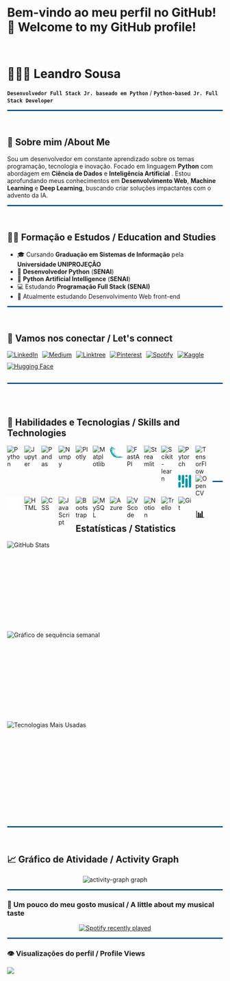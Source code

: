 # Bem-vindo ao meu perfil no GitHub! 👋 Welcome to my GitHub profile!
<br>

# 👩🏻‍💻 Leandro Sousa

**`Desenvolvedor Full Stack Jr. baseado em Python`** / **`Python-based Jr. Full Stack Developer`**

<hr style="border: 1px solid #0078d4;"/>

<br>

## 🚀 Sobre mim /About Me

Sou um desenvolvedor em constante aprendizado sobre os temas programação, tecnologia e inovação. Focado em linguagem **Python** com abordagem em  **Ciência de Dados** e **Inteligência Artificial** . Estou aprofundando meus conhecimentos em **Desenvolvimento Web**, **Machine Learning** e **Deep Learning**, buscando criar soluções impactantes com o advento da IA.

<hr style="border: 1px solid #0078d4;"/>

<br>

## 👩‍💻 Formação e Estudos / Education and Studies
- 🎓 Cursando **Graduação em Sistemas de Informação** pela **Universidade UNIPROJEÇÃO**
- 🤖 **Desenvolvedor Python** (**SENAI**)
- 🧠 **Python Artificial Intelligence**  (**SENAI**)
- 💻 Estudando **Programação Full Stack (SENAI)**
- 🌱 Atualmente estudando Desenvolvimento Web front-end

<hr style="border: 1px solid #0078d4;"/>

<br>

## 🔗 Vamos nos conectar / Let's connect

<div style="display: flex; gap: 10px; align-items: center; flex-wrap: wrap; margin-bottom: 20px;">
    <a href="https://linkedin.com/in/seu-perfil" target="_blank">
        <img 
            src="https://img.shields.io/badge/linkedin-%230077B5.svg?style=for-the-badge&logo=linkedin&logoColor=white" alt="LinkedIn" />
    </a>
    <a href="https://medium.com/@seu-usuario" target="_blank">
        <img 
            src="https://img.shields.io/badge/Medium-12100E?style=for-the-badge&logo=medium&logoColor=white" alt="Medium" />
    </a>
    <a href="https://linktr.ee/seu-usuario" target="_blank">
        <img 
            src="https://img.shields.io/badge/linktree-1de9b6?style=for-the-badge&logo=linktree&logoColor=white" alt="Linktree" />
    </a>
    <a href="https://pinterest.com/seu-usuario" target="_blank">
        <img 
            src="https://img.shields.io/badge/Pinterest-%23E60023.svg?style=for-the-badge&logo=Pinterest&logoColor=white" alt="Pinterest" />
    </a>
    <a href="https://spotify.com/seu-usuario" target="_blank">
        <img 
            src="https://img.shields.io/badge/Spotify-1ED760?style=for-the-badge&logo=spotify&logoColor=white" alt="Spotify" />
    </a>
    <a href="https://kaggle.com/seu-usuario" target="_blank">
        <img 
            src="https://img.shields.io/badge/Kaggle-20BEFF?logo=kaggle&logoColor=black&style=for-the-badge" height="30" alt="Kaggle" />
    </a>
    <a href="https://huggingface.co/seu-usuario" target="_blank">
        <img 
            src="https://img.shields.io/badge/HuggingFace-%23FFAE00.svg?style=for-the-badge&logo=huggingface&logoColor=black" 
            height="30" alt="Hugging Face" 
        />
    </a>
</div>

<hr style="border: 1px solid #0078d4; margin-top: 30px; margin-bottom: 30px;" />

<br>

## 🔧 Habilidades e Tecnologias / Skills and Technologies

<div>
    <a href="https://www.python.org/doc/" target="_blank">
        <img
            align="left"
            alt="Python" 
            title="Python"
            width="30px" 
            style="padding-right: 10px;" 
            src="https://cdn.jsdelivr.net/gh/devicons/devicon@latest/icons/python/python-original.svg" 
        />
    </a>
    <a href="https://jupyter.org/" target="_blank">
        <img
            align="left"
            alt="Jupyter" 
            title="Jupyter"
            width="30px" 
            style="padding-right: 10px;" 
            src="https://cdn.jsdelivr.net/gh/devicons/devicon@latest/icons/jupyter/jupyter-original.svg" 
        />
    </a>
    <a href="https://pandas.pydata.org/docs/" target="_blank">
        <img
            align="left"
            alt="Pandas" 
            title="Pandas"
            width="30px" 
            style="padding-right: 10px;" 
            src="https://cdn.jsdelivr.net/gh/devicons/devicon@latest/icons/pandas/pandas-original.svg" 
        />
    </a>
    <a href="https://numpy.org/doc/" target="_blank">
        <img
            align="left"
            alt="Numpy" 
            title="Numpy"
            width="30px" 
            style="padding-right: 10px;" 
            src="https://cdn.jsdelivr.net/gh/devicons/devicon@latest/icons/numpy/numpy-original.svg" 
        />
    </a>
    <a href="https://plotly.com/" target="_blank">
        <img
            align="left"
            alt="Plotly" 
            title="Plotly"
            width="30px" 
            style="padding-right: 10px;" 
            src="https://cdn.jsdelivr.net/gh/devicons/devicon@latest/icons/plotly/plotly-original.svg" 
        />
    </a>
    <a href="https://matplotlib.org/stable/contents.html" target="_blank">
        <img
            align="left"
            alt="Matplotlib" 
            title="Matplotlib"
            width="30px" 
            style="padding-right: 10px;" 
            src="https://cdn.jsdelivr.net/gh/devicons/devicon@latest/icons/matplotlib/matplotlib-original.svg" 
        />
    </a>
    <a href="https://flask.palletsprojects.com/" target="_blank">
        <img
            align="left"
            alt="Flask" 
            title="Flask"
            width="30px" 
            style="padding-right: 10px;"
            src="img/flask-color.svg"
        />
    </a>
    <a href="https://fastapi.tiangolo.com/" target="_blank">
        <img
            align="left"
            alt="FastAPI" 
            title="FastAPI"
            width="30px" 
            style="padding-right: 10px;" 
            src="https://cdn.jsdelivr.net/gh/devicons/devicon@latest/icons/fastapi/fastapi-original.svg" 
        />
    </a>
    <a href="https://docs.streamlit.io/" target="_blank">
        <img
            align="left"
            alt="Streamlit" 
            title="Streamlit"
            width="30px" 
            style="padding-right: 10px;" 
            src="https://cdn.jsdelivr.net/gh/devicons/devicon@latest/icons/streamlit/streamlit-original.svg" 
        />
    </a>
    <a href="https://scikit-learn.org/stable/documentation.html" target="_blank">
        <img
            align="left"
            alt="Scikit-learn" 
            title="Scikit-learn"
            width="30px" 
            style="padding-right: 10px;" 
            src="https://cdn.jsdelivr.net/gh/devicons/devicon@latest/icons/scikitlearn/scikitlearn-original.svg" 
        />
    </a>
    <a href="https://pytorch.org/docs/" target="_blank">
        <img
            align="left"
            alt="Pytorch" 
            title="Pytorch"
            width="30px" 
            style="padding-right: 10px;" 
            src="https://cdn.jsdelivr.net/gh/devicons/devicon@latest/icons/pytorch/pytorch-original.svg" 
        />
    </a>
    <a href="https://www.tensorflow.org/learn" target="_blank">
        <img
            align="left"
            alt="TensorFlow" 
            title="TensorFlow"
            width="30px" 
            style="padding-right: 10px;" 
            src="https://cdn.jsdelivr.net/gh/devicons/devicon@latest/icons/tensorflow/tensorflow-original.svg" 
        />
    </a>
    <a href="https://mediapipe.dev/" target="_blank">
        <img
            align="left"
            alt="MediaPipe" 
            title="MediaPipe"
            width="30px" 
            style="padding-right: 10px;" 
            src="img/mediapipe-color.svg"
        />
    </a>
    <a href="https://docs.opencv.org/4.x/d6/d00/tutorial_py_root.html" target="_blank">
        <img
            align="left"
            alt="OpenCV" 
            title="OpenCV"
            width="30px" 
            style="padding-right: 10px;" 
            src="https://cdn.jsdelivr.net/gh/devicons/devicon@latest/icons/opencv/opencv-original.svg" 
        />
    </a>
    <a href="https://www.markdownguide.org/" target="_blank">
        <img
            align="left"
            alt="Markdown" 
            title="Markdown"
            width="30px" 
            style="padding-right: 10px;"
            src="img/markdown-color.svg"
        />
    </a>
    <a href="https://developer.mozilla.org/en-US/docs/Web/HTML" target="_blank">
        <img 
            align="left"
            alt="HTML"
            title="HTML" 
            width="30px" 
            style="padding-right: 10px;" 
            src="https://cdn.jsdelivr.net/gh/devicons/devicon@latest/icons/html5/html5-original.svg" 
        />
    </a>
    <a href="https://developer.mozilla.org/en-US/docs/Web/CSS" target="_blank">
        <img 
            align="left" 
            alt="CSS" 
            title="CSS"
            width="30px" 
            style="padding-right: 10px;" 
            src="https://cdn.jsdelivr.net/gh/devicons/devicon@latest/icons/css3/css3-original.svg" 
        />
    </a>
    <a href="https://developer.mozilla.org/en-US/docs/Web/JavaScript" target="_blank">
        <img 
            align="left" 
            alt="JavaScript" 
            title="JavaScript"
            width="30px" 
            style="padding-right: 10px;" 
            src="https://cdn.jsdelivr.net/gh/devicons/devicon@latest/icons/javascript/javascript-original.svg" 
        />
    </a>
    <a href="https://getbootstrap.com/docs/" target="_blank">
        <img 
            align="left" 
            alt="Bootstrap"
            title="Bootstrap" 
            width="30px" 
            style="padding-right: 10px;" 
            src="https://cdn.jsdelivr.net/gh/devicons/devicon@latest/icons/bootstrap/bootstrap-original.svg" 
        />
    </a>
    <a href="https://dev.mysql.com/doc/" target="_blank">
        <img 
            align="left" 
            alt="MySQL"
            title="MySQL" 
            width="30px" 
            style="padding-right: 10px;" 
            src="https://cdn.jsdelivr.net/gh/devicons/devicon@latest/icons/mysql/mysql-original.svg" 
        />
    </a>
    <a href="https://learn.microsoft.com/en-us/azure/" target="_blank">
        <img 
            align="left" 
            alt="Azure"
            title="Azure" 
            width="30px" 
            style="padding-right: 10px;" 
            src="https://cdn.jsdelivr.net/gh/devicons/devicon@latest/icons/azure/azure-original.svg" 
        />
    </a>
    <a href="https://code.visualstudio.com/docs" target="_blank">
        <img 
            align="left" 
            alt="VScode" 
            title="VScode"
            width="30px" 
            style="padding-right: 10px;" 
            src="https://cdn.jsdelivr.net/gh/devicons/devicon@latest/icons/vscode/vscode-original.svg" 
        />
    </a>
    <a href="https://www.notion.so/help" target="_blank">
        <img 
            align="left" 
            alt="Notion" 
            title="Notion"
            width="30px" 
            style="padding-right: 10px;" 
            src="https://cdn.jsdelivr.net/gh/devicons/devicon@latest/icons/notion/notion-original.svg" 
        />
    </a>
    <a href="https://trello.com/guide" target="_blank">
        <img 
            align="left" 
            alt="Trello" 
            title="Trello"
            width="30px" 
            style="padding-right: 10px;" 
            src="https://cdn.jsdelivr.net/gh/devicons/devicon@latest/icons/trello/trello-original.svg" 
        />
    </a>
    <a href="https://git-scm.com/doc" target="_blank">
        <img 
            align="left" 
            alt="Git" 
            title="Git"
            width="30px" 
            style="padding-right: 10px;" 
            src="https://cdn.jsdelivr.net/gh/devicons/devicon@latest/icons/git/git-original.svg" 
        />
    </a>
</div>
<br><br><br><br>
<hr style="border: 1px solid #0078d4;"/>

<br>

## 📊 Estatísticas / Statistics

<p>
    <img
        align="center" 
        alt="GitHub Stats" 
        height="200" 
        style="display: block; margin: 10px auto;" 
        src="https://github-readme-stats.vercel.app/api?username=LeoSousaJesus&show_icons=true&theme=dark&hide&include_all_commits=true&locale=pt-br" 
    />
    <img
        align="center"
        alt="Gráfico de sequência semanal"
        height="200"
        style="display: block; margin: 10px auto;"
        src="https://streak-stats.demolab.com?user=LeoSousaJesus&locale=pt_BR&mode=weekly&theme=dark&hide_border=false&border_radius=5&order=3"
    />
    <img
        align="center" 
        alt="Tecnologias Mais Usadas" 
        height="200"
        style="display: block; margin: 10px auto;"
        src="https://github-readme-stats.vercel.app/api/top-langs/?username=leosousajesus&theme=dark&hide&layout=compact&custom_title=Tecnologias&langs_count=9" 
    />
</p>
<br style="clear: both;" />
<hr style="border: 1px solid #0078d4;"/>

<br>

## 📈 Gráfico de Atividade / Activity Graph

<p align="center">
    <img src="https://github-readme-activity-graph.vercel.app/graph?username=LeoSousaJesus&radius=16&theme=react&area=true&order=5&hide_border=false&hide_title=false" height="300" alt="activity-graph graph" 
    />
</p>
<hr style="border: 1px solid #0078d4;"/>


### 🎸 Um pouco do meu gosto musical / A little about my musical taste

<div align="center">
  <a href="https://open.spotify.com/user/ninjabrasil">
    <img src="https://spotify-recently-played-readme.vercel.app/api?user=ninjabrasil&count=5&unique=false" alt="Spotify recently played"  />
  </a>
</div>


<hr style="border: 1px solid #0078d4;"/>

### 👁️ Visualizações do perfil / Profile Views

<img align="left" src="https://profile-counter.glitch.me/LeoSousaJesus/count.svg?"  />
